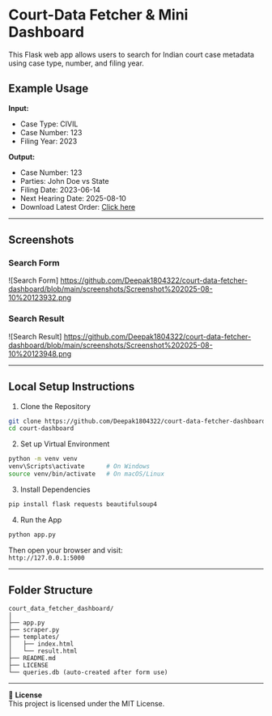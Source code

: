 # Court-Data Fetcher & Mini Dashboard

This Flask web app allows users to search for Indian court case metadata using case type, number, and filing year.

## Example Usage

**Input:**
- Case Type: CIVIL
- Case Number: 123
- Filing Year: 2023

**Output:**
- Case Number: 123  
- Parties: John Doe vs State  
- Filing Date: 2023-06-14  
- Next Hearing Date: 2025-08-10  
- Download Latest Order: [Click here](https://delhihighcourt.nic.in/sample-judgment.pdf)

---

## Screenshots

### Search Form
![Search Form] https://github.com/Deepak1804322/court-data-fetcher-dashboard/blob/main/screenshots/Screenshot%202025-08-10%20123932.png



### Search Result
![Search Result] https://github.com/Deepak1804322/court-data-fetcher-dashboard/blob/main/screenshots/Screenshot%202025-08-10%20123948.png

---

## Local Setup Instructions

1. Clone the Repository
```bash
git clone https://github.com/Deepak1804322/court-data-fetcher-dashboard
cd court-dashboard
```

2. Set up Virtual Environment
```bash
python -m venv venv
venv\Scripts\activate      # On Windows
source venv/bin/activate   # On macOS/Linux
```

3. Install Dependencies
```bash
pip install flask requests beautifulsoup4
```

4. Run the App
```bash
python app.py
```

Then open your browser and visit:  
`http://127.0.0.1:5000`

---

## Folder Structure
```
court_data_fetcher_dashboard/
│
├── app.py
├── scraper.py
├── templates/
│   ├── index.html
│   └── result.html
├── README.md
├── LICENSE
└── queries.db (auto-created after form use)
```

---

📄 **License**  
This project is licensed under the MIT License.

